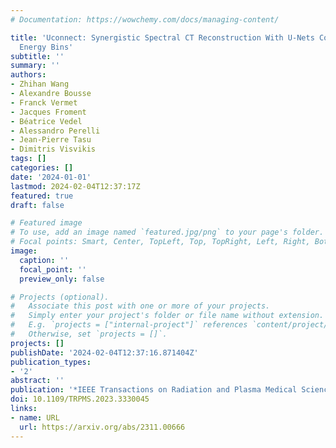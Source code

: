 ```yaml
---
# Documentation: https://wowchemy.com/docs/managing-content/

title: 'Uconnect: Synergistic Spectral CT Reconstruction With U-Nets Connecting the
  Energy Bins'
subtitle: ''
summary: ''
authors:
- Zhihan Wang
- Alexandre Bousse
- Franck Vermet
- Jacques Froment
- Béatrice Vedel
- Alessandro Perelli
- Jean-Pierre Tasu
- Dimitris Visvikis
tags: []
categories: []
date: '2024-01-01'
lastmod: 2024-02-04T12:37:17Z
featured: true
draft: false

# Featured image
# To use, add an image named `featured.jpg/png` to your page's folder.
# Focal points: Smart, Center, TopLeft, Top, TopRight, Left, Right, BottomLeft, Bottom, BottomRight.
image:
  caption: ''
  focal_point: ''
  preview_only: false

# Projects (optional).
#   Associate this post with one or more of your projects.
#   Simply enter your project's folder or file name without extension.
#   E.g. `projects = ["internal-project"]` references `content/project/deep-learning/index.md`.
#   Otherwise, set `projects = []`.
projects: []
publishDate: '2024-02-04T12:37:16.871404Z'
publication_types:
- '2'
abstract: ''
publication: '*IEEE Transactions on Radiation and Plasma Medical Sciences*'
doi: 10.1109/TRPMS.2023.3330045
links:
- name: URL
  url: https://arxiv.org/abs/2311.00666
---
```

